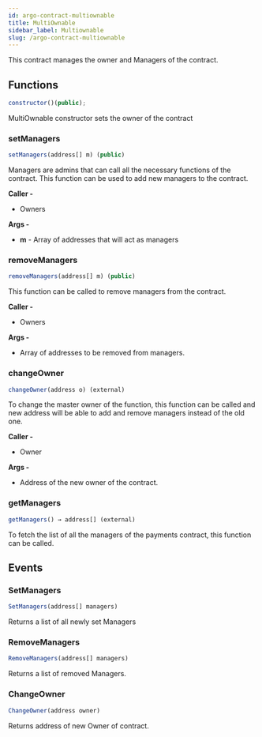```yaml
---
id: argo-contract-multiownable
title: MultiOwnable
sidebar_label: Multiownable
slug: /argo-contract-multiownable
---
```


This contract manages the owner and Managers of the contract.

## Functions

```jsx
constructor()(public);
```

MultiOwnable constructor sets the owner of the contract

### setManagers

```jsx
setManagers(address[] m) (public)
```

Managers are admins that can call all the necessary functions of the contract. This function can be used to add new managers to the contract.

**Caller -**

- Owners

**Args -**

- **m** - Array of addresses that will act as managers

### removeManagers

```jsx
removeManagers(address[] m) (public)
```

This function can be called to remove managers from the contract.

**Caller -**

- Owners

**Args -**

- Array of addresses to be removed from managers.

### changeOwner

```jsx
changeOwner(address o) (external)
```

To change the master owner of the function, this function can be called and new address will be able to add and remove managers instead of the old one.

**Caller -**

- Owner

**Args -**

- Address of the new owner of the contract.

### getManagers

```jsx
getManagers() → address[] (external)
```

To fetch the list of all the managers of the payments contract, this function can be called.

## Events

### SetManagers

```jsx
SetManagers(address[] managers)
```

Returns a list of all newly set Managers

### RemoveManagers

```jsx
RemoveManagers(address[] managers)
```

Returns a list of removed Managers.

### ChangeOwner

```jsx
ChangeOwner(address owner)
```

Returns address of new Owner of contract.
